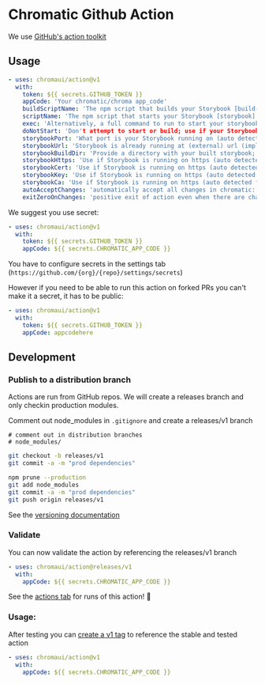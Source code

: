 # Chromatic Github Action

We use [GitHub's action toolkit](https://github.com/actions/toolkit/blob/master/README.md#packages)

## Usage

```yaml
- uses: chromaui/action@v1
  with:
    token: ${{ secrets.GITHUB_TOKEN }}
    appCode: 'Your chromatic/chroma app_code'
    buildScriptName: 'The npm script that builds your Storybook [build-storybook]'
    scriptName: 'The npm script that starts your Storybook [storybook]'
    exec: 'Alternatively, a full command to run to start your storybook'
    doNotStart: 'Don't attempt to start or build; use if your Storybook is already running'
    storybookPort: 'What port is your Storybook running on (auto detected from -s, if set)'
    storybookUrl: 'Storybook is already running at (external) url (implies -S)'
    storybookBuildDir: 'Provide a directory with your built storybook; use if you've already built your storybook'
    storybookHttps: 'Use if Storybook is running on https (auto detected from -s, if set)'
    storybookCert: 'Use if Storybook is running on https (auto detected from -s, if set)'
    storybookKey: 'Use if Storybook is running on https (auto detected from -s, if set)'
    storybookCa: 'Use if Storybook is running on https (auto detected from -s, if set)'
    autoAcceptChanges: 'automatically accept all changes in chromatic: boolean or branchname'
    exitZeroOnChanges: 'positive exit of action even when there are changes: boolean or branchname'
```


We suggest you use secret:

```yaml
- uses: chromaui/action@v1
  with:
    token: ${{ secrets.GITHUB_TOKEN }}
    appCode: ${{ secrets.CHROMATIC_APP_CODE }}
```

You have to configure secrets in the settings tab (`https://github.com/{org}/{repo}/settings/secrets`)

However if you need to be able to run this action on forked PRs you can't make it a secret, it has to be public:

```yaml
- uses: chromaui/action@v1
  with:
    token: ${{ secrets.GITHUB_TOKEN }}
    appCode: appcodehere
```

## Development

### Publish to a distribution branch

Actions are run from GitHub repos. We will create a releases branch and only checkin production modules. 

Comment out node_modules in `.gitignore` and create a releases/v1 branch
```plaintext
# comment out in distribution branches
# node_modules/
```

```sh
git checkout -b releases/v1
git commit -a -m "prod dependencies"
```

```sh
npm prune --production
git add node_modules
git commit -a -m "prod dependencies"
git push origin releases/v1
```

See the [versioning documentation](https://github.com/actions/toolkit/blob/master/docs/action-versioning.md)

### Validate

You can now validate the action by referencing the releases/v1 branch

```yaml
- uses: chromaui/action@releases/v1
  with:
    appCode: ${{ secrets.CHROMATIC_APP_CODE }}
```

See the [actions tab](https://github.com/chromaui/action/actions) for runs of this action! :rocket:

### Usage:

After testing you can [create a v1 tag](https://github.com/actions/toolkit/blob/master/docs/action-versioning.md) to reference the stable and tested action

```yaml
- uses: chromaui/action@v1
  with:
    appCode: ${{ secrets.CHROMATIC_APP_CODE }}
```
